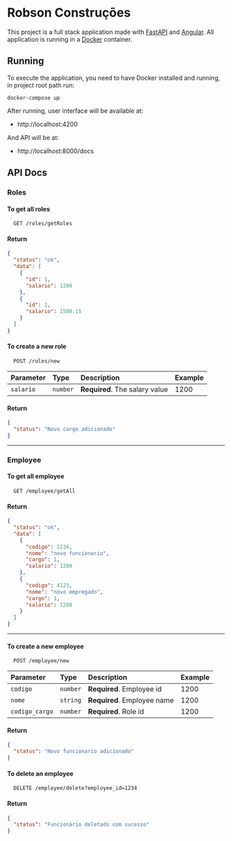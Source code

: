 # Robson Construções

This project is a full stack application made with [FastAPI](https://fastapi.tiangolo.com/) and [Angular](https://angular.io).  All application is running in a [Docker](https://www.docker.com) container.

## Running

To execute the application, you need to have Docker installed and running, in project root path run:

```
docker-compose up
```

After running, user interface will be available at:
 - http://localhost:4200 

And API will be at: 
 - http://localhost:8000/docs
## API Docs

### Roles
#### To get all roles

```http
  GET /roles/getRoles
```
#### Return
```json
{
  "status": "ok",
  "data": [
    {
      "id": 1,
      "salario": 1200
    },
    {
      "id": 2,
      "salario": 1500.15
    }
  ]
}

```

#### To create a new role


```http
  POST /roles/new
```


| Parameter   | Type       | Description                         | Example   |
| :---------- | :--------- | :-----------------------------------| :---------| 
| `salario` | `number`   | **Required**. The salary value      |1200          | 


#### Return
```json
{
  "status": "Novo cargo adicionado"
}
```

-----------

### Employee

#### To get all employee

```http
  GET /employee/getAll
```
#### Return
```json
{
  "status": "ok",
  "data": [
    {
      "codigo": 1234,
      "nome": "novo funcionario",
      "cargo": 1,
      "salario": 1200
    },
    {
      "codigo": 4123,
      "nome": "novo empregado",
      "cargo": 1,
      "salario": 1200
    }
  ]
}

```

-----
#### To create a new employee


```http
  POST /employee/new
```


| Parameter   | Type       | Description                         | Example   |
| :---------- | :--------- | :-----------------------------------| :---------| 
| `codigo` | `number`   | **Required**. Employee id      |1200          | 
| `nome` | `string`   | **Required**. Employee name      |1200          | 
| `codigo_cargo` | `number`   | **Required**. Role id      |1200          | 
 


#### Return
```json
{
  "status": "Novo funcionario adicionado"
}
```

#### To delete an employee
```http
  DELETE /employee/delete?employee_id=1234
```
#### Return
```json
{
  "status": "Funcionário deletado com sucesso"
}

```
